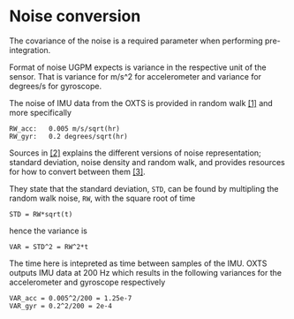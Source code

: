 # Noise conversion
The covariance of the noise is a required parameter when performing pre-integration.

Format of noise UGPM expects is variance in the respective unit of the sensor. That is variance for m/s^2 for accelerometer and variance for degrees/s for gyroscope. 

The noise of IMU data from the OXTS is provided in random walk [[1]](https://www.oxts.com/wp-content/uploads/2021/07/RT3000-v3-datasheet-210702.pdf) and more specifically 

    RW_acc:   0.005 m/s/sqrt(hr)
    RW_gyr:   0.2 degrees/sqrt(hr)


Sources in [[2]](https://www.vectornav.com/resources/inertial-navigation-primer/specifications--and--error-budgets/specs-imuspecs) explains the different versions of noise representation; standard deviation, noise density and random walk, and provides resources for how to convert between them [[3]](https://www.vectornav.com/resources/inertial-navigation-primer/examples/noise).

They state that the standard deviation, `STD`, can be found by multipling the random walk noise, `RW`, with the square root of time

    STD = RW*sqrt(t)

hence the variance is 

    VAR = STD^2 = RW^2*t

The time here is intepreted as time between samples of the IMU. OXTS outputs IMU data at 200 Hz which results in the following variances for the accelerometer and gyroscope respectively

    VAR_acc = 0.005^2/200 = 1.25e-7
    VAR_gyr = 0.2^2/200 = 2e-4